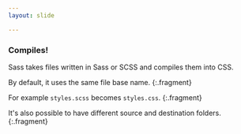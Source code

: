 ```yaml
---
layout: slide

---
```


### Compiles!

Sass takes files written in Sass or SCSS and compiles them into CSS.

By default, it uses the same file base name.
{:.fragment}

For example `styles.scss` becomes `styles.css`.
{:.fragment}

It's also possible to have different source and destination folders.
{:.fragment}
